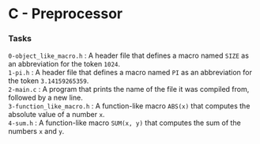# C - Preprocessor

### Tasks

`0-object_like_macro.h` : A header file that defines a macro named `SIZE` as an abbreviation for the token `1024`.<br/>
`1-pi.h` : A header file that defines a macro named `PI` as an abbreviation for the token `3.14159265359`.<br/>
`2-main.c` : A program that prints the name of the file it was compiled from, followed by a new line.<br/>
`3-function_like_macro.h` : A function-like macro `ABS(x)` that computes the absolute value of a number `x`.<br/>
`4-sum.h` : A function-like macro `SUM(x, y)` that computes the sum of the numbers `x` and `y`.<br/>
